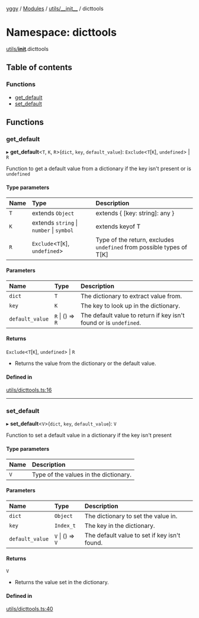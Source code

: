 [yggy](../README.md) / [Modules](../modules.md) / [utils/\_\_init\_\_](utils___init__.md) / dicttools

# Namespace: dicttools

[utils/__init__](utils___init__.md).dicttools

## Table of contents

### Functions

- [get\_default](utils___init__.dicttools.md#get_default)
- [set\_default](utils___init__.dicttools.md#set_default)

## Functions

### get\_default

▸ **get_default**<`T`, `K`, `R`\>(`dict`, `key`, `default_value`): `Exclude`<`T`[`K`], `undefined`\> \| `R`

Function to get a default value from a dictionary if the key isn't present or is `undefined`

#### Type parameters

| Name | Type | Description |
| :------ | :------ | :------ |
| `T` | extends `Object` | extends { [key: string]: any } |
| `K` | extends `string` \| `number` \| `symbol` | extends keyof T |
| `R` | `Exclude`<`T`[`K`], `undefined`\> | Type of the return, excludes `undefined` from possible types of T[K] |

#### Parameters

| Name | Type | Description |
| :------ | :------ | :------ |
| `dict` | `T` | The dictionary to extract value from. |
| `key` | `K` | The key to look up in the dictionary. |
| `default_value` | `R` \| () => `R` | The default value to return if key isn't found or is `undefined`. |

#### Returns

`Exclude`<`T`[`K`], `undefined`\> \| `R`

- Returns the value from the dictionary or the default value.

#### Defined in

[utils/dicttools.ts:16](https://github.com/Aldlevine/yggy/blob/ad84d0f/src/utils/dicttools.ts#L16)

___

### set\_default

▸ **set_default**<`V`\>(`dict`, `key`, `default_value`): `V`

Function to set a default value in a dictionary if the key isn't present

#### Type parameters

| Name | Description |
| :------ | :------ |
| `V` | Type of the values in the dictionary. |

#### Parameters

| Name | Type | Description |
| :------ | :------ | :------ |
| `dict` | `Object` | The dictionary to set the value in. |
| `key` | `Index_t` | The key in the dictionary. |
| `default_value` | `V` \| () => `V` | The default value to set if key isn't found. |

#### Returns

`V`

- Returns the value set in the dictionary.

#### Defined in

[utils/dicttools.ts:40](https://github.com/Aldlevine/yggy/blob/ad84d0f/src/utils/dicttools.ts#L40)
